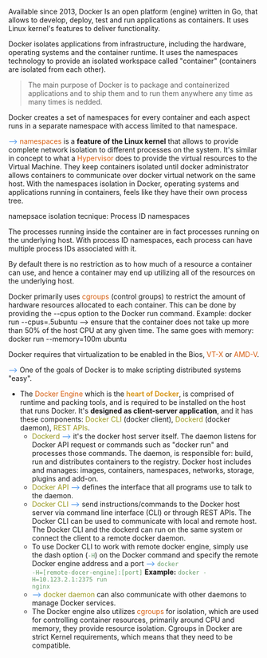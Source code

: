 Available since 2013, Docker Is an open platform (engine) written in Go, that allows to develop, deploy, test and run applications as containers. It uses Linux kernel's features to deliver functionality.

Docker isolates applications from infrastructure, including the hardware, operating systems and the container runtime. It uses the namespaces technology to provide an isolated workspace called "container" (containers are isolated from each other).

> The main purpose of Docker is to package and containerized applications and to ship them and to run them anywhere any time as many times is nedded.

Docker creates a set of namespaces for every container and each aspect runs in a separate namespace with access limited to that namespace.

<span style="color: #3588E9">--></span> <span style="color: #d65d0e">namespaces</span> is a <strong>feature of the Linux kernel</strong> that allows to provide complete network isolation to different processes on the system. It's similar in concept to what a <span style="color: #d65d0e">Hypervisor</span> does to provide the virtual resources to the Virtual Machine. They keep containers isolated until docker administrator allows containers to communicate over docker virtual network on the same host. With the namespaces isolation in Docker, operating systems and applications running in containers, feels like they have their own process tree.

namepsace isolation tecnique: Process ID namespaces

The processes running inside the container are in fact processes running on the underlying host. With process ID namespaces, each process can have multiple process IDs associated with it.

By default there is no restriction as to how much of a resource a container can use, and hence a container may end up utilizing all of the resources on the underlying host.

Docker primarily uses <span style="color: #d65d0e">cgroups</span> (control groups) to restrict the amount of hardware resources allocated to each container. This can be done by providing the --cpus option to the Docker run command. Example: docker run --cpus=.5ubuntu --> ensure that the container does not take up more than 50% of the host CPU at any given time. The same goes with memory: docker run --memory=100m ubuntu

Docker requires that virtualization to be enabled in the Bios, <span style="color: #d65d0e">VT-X</span> or <span style="color: #d65d0e">AMD-V</span>.

<span style="color: #3588E9">--></span> One of the goals of Docker is to make scripting distributed systems "easy".

- The <span style="color: #d65d0e">Docker Engine</span> which is the <strong style="color: #d79921">heart of Docker</strong>, is comprised of runtime and packing tools, and is required to be installed on the host that runs Docker. It's <strong>designed as client-server application</strong>, and it has these components: <span style="color:#98971a">Docker CLI</span> (docker client), <span style="color:#98971a">Dockerd</span> (docker daemon), <span style="color:#98971a">REST APIs</span>.
	- <span style="color:#98971a">Dockerd</span> <span style="color: #3588E9">--></span> it's the docker host server itself. The daemon listens for Docker API request or commands such as "docker run" and processes those commands. The daemon, is responsible for: build, run and distributes containers to the registry. Docker host includes and manages: images, containers, namespaces, networks, storage, plugins and add-on.
	- <span style="color:#98971a">Docker API</span> <span style="color: #3588E9">--></span> defines the interface that all programs use to talk to the daemon.
	- <span style="color:#98971a">Docker CLI</span> <span style="color: #3588E9">--></span> send instructions/commands to the Docker host server via command line interface (CLI) or through REST APIs. The Docker CLI can be used to communicate with local and remote host. The Docker CLI and the dockerd can run on the same system or connect the client to a remote docker daemon.
	- To use Docker CLI to work with remote docker engine, simply use the dash option (<code style="color:#689d6a">-H</code>) on the Docker command and specify the remote Docker engine address and a port <span style="color: #3588E9">--></span> <code style="color:#689d6a">docker -H=[remote-docer-engine]:[port]</code> <strong>Example:</strong> <code style="color:#689d6a">docker -H=10.123.2.1:2375 run nginx</code>
	- <span style="color: #3588E9">--></span> <span style="color:#98971a">docker daemon</span> can also communicate with other daemons to manage Docker services.
	- The Docker engine also utilizes <span style="color: #d65d0e">cgroups</span> for isolation, which are used for controlling container resources, primarily around CPU and memory, they provide resource isolation. Cgroups in Docker are strict Kernel requirements, which means that they need to be compatible.